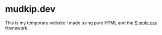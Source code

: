 # mudkip.dev
This is my temporary website I made using pure HTML and the [Simple.css](https://simplecss.org) framework.
